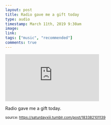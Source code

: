 ```yaml
---
layout: post
title: Radio gave me a gift today
type: audio
timestamp: March 11th, 2019 9:30am
image: 
link: 
tags: ["music", "recommended"]
comments: true
---
```

<embed type="audio/mpeg" src="https://bandcamp.com/stream_redirect?enc=mp3-128&amp;track_id=1104501430&amp;ts=1618866013&amp;t=bfa9c841e05a38e5be81ecf8b7aa1119f4012a0c">
       
Radio gave me a gift today.
 
  
<small>source: https://saturdayxiii.tumblr.com/post/183382101139</small>